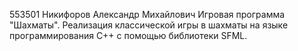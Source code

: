 553501
Никифоров Александр Михайлович
Игровая программа "Шахматы".
Реализация классической игры в шахматы на языке программирования С++ с помощью библиотеки SFML.
